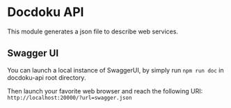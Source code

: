 # Docdoku API

This module generates a json file to describe web services.

## Swagger UI

You can launch a local instance of SwaggerUI, by simply run `npm run doc` in docdoku-api root directory.

Then launch your favorite web browser and reach the following URI: `http://localhost:20000/?url=swagger.json`
